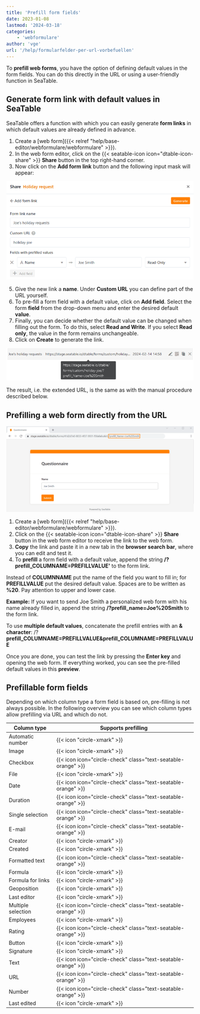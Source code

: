 ```yaml
---
title: 'Prefill form fields'
date: 2023-01-08
lastmod: '2024-03-18'
categories:
    - 'webformulare'
author: 'vge'
url: '/help/formularfelder-per-url-vorbefuellen'
---
```


To **prefill web forms**, you have the option of defining default values in the form fields. You can do this directly in the URL or using a user-friendly function in SeaTable.

## Generate form link with default values in SeaTable

SeaTable offers a function with which you can easily generate **form links** in which default values are already defined in advance.

1. Create a [web form]({{< relref "help/base-editor/webformulare/webformulare" >}}).
2. In the web form editor, click on the {{< seatable-icon icon="dtable-icon-share" >}} **Share** button in the top right-hand corner.
3. Now click on the **Add form link** button and the following input mask will appear:

![Prefilled values in user-defined form links](images/Vorbefuellte-Werte-in-benutzerdefinierten-Formularlinks.png)

5. Give the new link a **name**. Under **Custom URL** you can define part of the URL yourself.
6. To pre-fill a form field with a default value, click on **Add field**. Select the form **field** from the drop-down menu and enter the desired default **value**.
7. Finally, you can decide whether the default value can be changed when filling out the form. To do this, select **Read and Write**. If you select **Read only**, the value in the form remains unchangeable.
8. Click on **Create** to generate the link.

![Custom form link with prefilled value](images/Benutzerdefinierter-Formularlink-mit-vorausgefuelltem-Wert.png)

The result, i.e. the extended URL, is the same as with the manual procedure described below.

## Prefilling a web form directly from the URL

![Prefill web form](images/prefill.png)

1. Create a [web form]({{< relref "help/base-editor/webformulare/webformulare" >}}).
2. Click on the {{< seatable-icon icon="dtable-icon-share" >}} **Share** button in the web form editor to receive the link to the web form.
3. **Copy** the link and paste it in a new tab in the **browser search bar**, where you can edit and test it.
4. To **prefill** a form field with a default value, append the string **/?prefill_COLUMNAME=PREFILLVALUE'** to the form link.

Instead of **COLUMNNAME** put the name of the field you want to fill in; for **PREFILLVALUE** put the desired default value. Spaces are to be written as **%20**. Pay attention to upper and lower case.

**Example:** If you want to send Joe Smith a personalized web form with his name already filled in, append the string **/?prefill_name=Joe%20Smith** to the form link.

To use **multiple default values**, concatenate the prefill entries with an **& character**: /?**prefill_COLUMNAME=PREFILLVALUE&prefill_COLUMNAME=PREFILLVALUE**

Once you are done, you can test the link by pressing the **Enter key** and opening the web form. If everything worked, you can see the pre-filled default values in this **preview**.

## Prefillable form fields

Depending on which column type a form field is based on, pre-filling is not always possible. In the following overview you can see which column types allow prefilling via URL and which do not.

| Column type        | Supports prefilling                                           |
| ------------------ | ------------------------------------------------------------- |
| Automatic number   | {{< icon "circle-xmark" >}}                                   |
| Image              | {{< icon "circle-xmark" >}}                                   |
| Checkbox           | {{< icon icon="circle-check" class="text-seatable-orange" >}} |
| File               | {{< icon "circle-xmark" >}}                                   |
| Date               | {{< icon icon="circle-check" class="text-seatable-orange" >}} |
| Duration           | {{< icon icon="circle-check" class="text-seatable-orange" >}} |
| Single selection   | {{< icon icon="circle-check" class="text-seatable-orange" >}} |
| E-mail             | {{< icon icon="circle-check" class="text-seatable-orange" >}} |
| Creator            | {{< icon "circle-xmark" >}}                                   |
| Created            | {{< icon "circle-xmark" >}}                                   |
| Formatted text     | {{< icon icon="circle-check" class="text-seatable-orange" >}} |
| Formula            | {{< icon "circle-xmark" >}}                                   |
| Formula for links  | {{< icon "circle-xmark" >}}                                   |
| Geoposition        | {{< icon "circle-xmark" >}}                                   |
| Last editor        | {{< icon "circle-xmark" >}}                                   |
| Multiple selection | {{< icon icon="circle-check" class="text-seatable-orange" >}} |
| Employees          | {{< icon "circle-xmark" >}}                                   |
| Rating             | {{< icon icon="circle-check" class="text-seatable-orange" >}} |
| Button             | {{< icon "circle-xmark" >}}                                   |
| Signature          | {{< icon "circle-xmark" >}}                                   |
| Text               | {{< icon icon="circle-check" class="text-seatable-orange" >}} |
| URL                | {{< icon icon="circle-check" class="text-seatable-orange" >}} |
| Number             | {{< icon icon="circle-check" class="text-seatable-orange" >}} |
| Last edited        | {{< icon "circle-xmark" >}}                                   |
